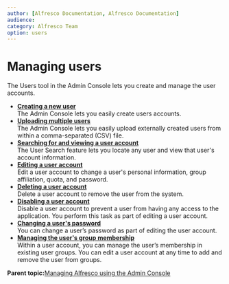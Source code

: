 ```yaml
---
author: [Alfresco Documentation, Alfresco Documentation]
audience: 
category: Alfresco Team
option: users
---
```


# Managing users

The Users tool in the Admin Console lets you create and manage the user accounts.

-   **[Creating a new user](../tasks/at-adminconsole-user-create.md)**  
The Admin Console lets you easily create users accounts.
-   **[Uploading multiple users](../tasks/at-adminconsole-upload-users.md)**  
The Admin Console lets you easily upload externally created users from within a comma-separated \(CSV\) file.
-   **[Searching for and viewing a user account](../tasks/at-adminconsole-user-view.md)**  
The User Search feature lets you locate any user and view that user's account information.
-   **[Editing a user account](../tasks/at-adminconsole-user-edit.md)**  
Edit a user account to change a user's personal information, group affiliation, quota, and password.
-   **[Deleting a user account](../tasks/at-adminconsole-user-delete.md)**  
Delete a user account to remove the user from the system.
-   **[Disabling a user account](../tasks/at-adminconsole-user-disable.md)**  
Disable a user account to prevent a user from having any access to the application. You perform this task as part of editing a user account.
-   **[Changing a user's password](../tasks/at-adminconsole-user-password.md)**  
You can change a user’s password as part of editing the user account.
-   **[Managing the user's group membership](../tasks/at-adminconsole-user-group-membership.md)**  
Within a user account, you can manage the user’s membership in existing user groups. You can edit a user account at any time to add and remove the user from groups.

**Parent topic:**[Managing Alfresco using the Admin Console](../concepts/at-adminconsole.md)

